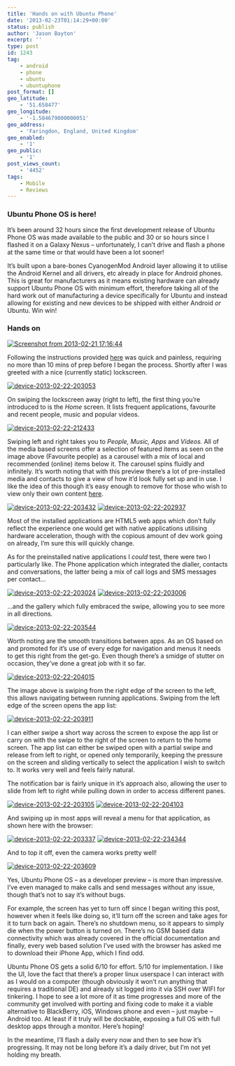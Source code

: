 ```yaml
---
title: 'Hands on with Ubuntu Phone'
date: '2013-02-23T01:14:29+00:00'
status: publish
author: 'Jason Bayton'
excerpt: ''
type: post
id: 1243
tag:
    - android
    - phone
    - ubuntu
    - ubuntuphone
post_format: []
geo_latitude:
    - '51.658477'
geo_longitude:
    - '-1.584679000000051'
geo_address:
    - 'Faringdon, England, United Kingdom'
geo_enabled:
    - '1'
geo_public:
    - '1'
post_views_count:
    - '4452'
tags:
    - Mobile
    - Reviews
---
```

### Ubuntu Phone OS is here!

It’s been around 32 hours since the first development release of Ubuntu Phone OS was made available to the public and 30 or so hours since I flashed it on a Galaxy Nexus – unfortunately, I can’t drive and flash a phone at the same time or that would have been a lot sooner!

It’s built upon a bare-bones CyanogenMod Android layer allowing it to utilise the Android Kernel and all drivers, etc already in place for Android phones. This is great for manufacturers as it means existing hardware can already support Ubuntu Phone OS with minimum effort, therefore taking all of the hard work out of manufacturing a device specifically for Ubuntu and instead allowing for existing and new devices to be shipped with either Android *or* Ubuntu. Win win!

### Hands on

[![Screenshot from 2013-02-21 17:16:44](https://r2_worker.bayton.workers.dev/uploads/2013/02/Screenshot-from-2013-02-21-171644-1024x467.png)](https://r2_worker.bayton.workers.dev/uploads/2013/02/Screenshot-from-2013-02-21-171644.png)

Following the instructions provided [here](https://wiki.ubuntu.com/Touch/Install) was quick and painless, requiring no more than 10 mins of prep before I began the process. Shortly after I was greeted with a nice (currently static) lockscreen.

[![device-2013-02-22-203053](https://r2_worker.bayton.workers.dev/uploads/2013/02/device-2013-02-22-203053.png)](https://r2_worker.bayton.workers.dev/uploads/2013/02/device-2013-02-22-203053.png)

On swiping the lockscreen away (right to left), the first thing you’re introduced to is the *Home* screen. It lists frequent applications, favourite and recent people, music and popular videos.

[![device-2013-02-22-212433](https://r2_worker.bayton.workers.dev/uploads/2013/02/device-2013-02-22-212433-576x1024.png)](https://r2_worker.bayton.workers.dev/uploads/2013/02/device-2013-02-22-212433.png)

Swiping left and right takes you to *People, Music, Apps* and *Videos.* All of the media based screens offer a selection of featured items as seen on the image above (Favourite people) as a carousel with a mix of local and recommended (online) items below it. The carousel spins fluidly and infinitely. It’s worth noting that with this preview there’s a lot of pre-installed media and contacts to give a view of how it’d look fully set up and in use. I like the idea of this though it’s easy enough to remove for those who wish to view only their own content [here](https://wiki.ubuntu.com/Touch/ReleaseNotes).

[![device-2013-02-22-203432](https://r2_worker.bayton.workers.dev/uploads/2013/02/device-2013-02-22-203432-576x1024.png)](https://r2_worker.bayton.workers.dev/uploads/2013/02/device-2013-02-22-203432.png) [![device-2013-02-22-202937](https://r2_worker.bayton.workers.dev/uploads/2013/02/device-2013-02-22-202937-576x1024.png)](https://r2_worker.bayton.workers.dev/uploads/2013/02/device-2013-02-22-202937.png)

Most of the installed applications are HTML5 web apps which don’t fully reflect the experience one would get with native applications utilising hardware acceleration, though with the copious amount of dev work going on already, I’m sure this will quickly change.

As for the preinstalled native applications I *could* test, there were two I particularly like. The Phone application which integrated the dialler, contacts and conversations, the latter being a mix of call logs and SMS messages per contact…

[![device-2013-02-22-203024](https://r2_worker.bayton.workers.dev/uploads/2013/02/device-2013-02-22-203024-576x1024.png)](https://r2_worker.bayton.workers.dev/uploads/2013/02/device-2013-02-22-203024.png) [![device-2013-02-22-203006](https://r2_worker.bayton.workers.dev/uploads/2013/02/device-2013-02-22-203006-576x1024.png)](https://r2_worker.bayton.workers.dev/uploads/2013/02/device-2013-02-22-203006.png)

…and the gallery which fully embraced the swipe, allowing you to see more in all directions.

[![device-2013-02-22-203544](https://r2_worker.bayton.workers.dev/uploads/2013/02/device-2013-02-22-203544-576x1024.png)](https://r2_worker.bayton.workers.dev/uploads/2013/02/device-2013-02-22-203544.png)

Worth noting are the smooth transitions between apps. As an OS based on and promoted for it’s use of every edge for navigation and menus it needs to get this right from the get-go. Even though there’s a smidge of stutter on occasion, they’ve done a great job with it so far.

[![device-2013-02-22-204015](https://r2_worker.bayton.workers.dev/uploads/2013/02/device-2013-02-22-204015-576x1024.png)](https://r2_worker.bayton.workers.dev/uploads/2013/02/device-2013-02-22-204015.png)

The image above is swiping from the right edge of the screen to the left, this allows navigating between running applications. Swiping from the left edge of the screen opens the app list:

[![device-2013-02-22-203911](https://r2_worker.bayton.workers.dev/uploads/2013/02/device-2013-02-22-203911-576x1024.png)](https://r2_worker.bayton.workers.dev/uploads/2013/02/device-2013-02-22-203911.png)

I can either swipe a short way across the screen to expose the app list or carry on with the swipe to the right of the screen to return to the home screen. The app list can either be swiped open with a partial swipe and release from left to right, or opened only temporarily, keeping the pressure on the screen and sliding vertically to select the application I wish to switch to. It works very well and feels fairly natural.

The notification bar is fairly unique in it’s approach also, allowing the user to slide from left to right while pulling down in order to access different panes.

[![device-2013-02-22-203105](https://r2_worker.bayton.workers.dev/uploads/2013/02/device-2013-02-22-203105-576x1024.png)](https://r2_worker.bayton.workers.dev/uploads/2013/02/device-2013-02-22-203105.png) [![device-2013-02-22-204103](https://r2_worker.bayton.workers.dev/uploads/2013/02/device-2013-02-22-204103-576x1024.png)](https://r2_worker.bayton.workers.dev/uploads/2013/02/device-2013-02-22-204103.png)

And swiping up in most apps will reveal a menu for that application, as shown here with the browser:

[![device-2013-02-22-203337](https://r2_worker.bayton.workers.dev/uploads/2013/02/device-2013-02-22-203337-576x1024.png)](https://r2_worker.bayton.workers.dev/uploads/2013/02/device-2013-02-22-203337.png) [![device-2013-02-22-234344](https://r2_worker.bayton.workers.dev/uploads/2013/02/device-2013-02-22-234344-576x1024.png)](https://r2_worker.bayton.workers.dev/uploads/2013/02/device-2013-02-22-234344.png)

And to top it off, even the camera works pretty well!

[![device-2013-02-22-203609](https://r2_worker.bayton.workers.dev/uploads/2013/02/device-2013-02-22-203609-576x1024.png)](https://r2_worker.bayton.workers.dev/uploads/2013/02/device-2013-02-22-203337.png)

Yes, Ubuntu Phone OS – as a developer preview – is more than impressive. I’ve even managed to make calls and send messages without any issue, though that’s not to say it’s without bugs.

For example, the screen has yet to turn off since I began writing this post, however when it feels like doing so, it’ll turn off the screen and take ages for it to turn back on again. There’s no shutdown menu, so it appears to simply die when the power button is turned on. There’s no GSM based data connectivity which was already covered in the official documentation and finally, every web based solution I’ve used with the browser has asked me to download their iPhone App, which I find odd.

Ubuntu Phone OS gets a solid 6/10 for effort. 5/10 for implementation. I like the UI, love the fact that there’s a proper linux userspace I can interact with as I would on a computer (though obviously it won’t run anything that requires a traditional DE) and already sit logged into it via SSH over WIFI for tinkering. I hope to see a lot more of it as time progresses and more of the community get involved with porting and fixing code to make it a viable alternative to BlackBerry, iOS, Windows phone and even – just maybe – Android too. At least if it truly will be dockable, exposing a full OS with full desktop apps through a monitor. Here’s hoping!

In the meantime, I’ll flash a daily every now and then to see how it’s progressing. It may not be long before it’s a daily driver, but I’m not yet holding my breath.